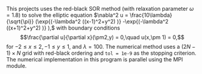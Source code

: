 This projects uses the red-black SOR method (with relaxation parameter $\omega =1.8$) to solve the elliptic equation 
$\nabla^2 u = \frac{10\lambda}{\sqrt{\pi}} (\exp{(-\lambda^2 ((x-1)^2+y^2) )} -\exp{(-\lambda^2 ((x+1)^2+y^2) )} ),$
with boundary conditions 
$$\frac{\partial u}{\partial x}(\pm2,y) = 0,\quad u(x,\pm 1) = 0,$$
for $-2 \leq x \leq 2, -1 \leq y \leq 1,$ and $\lambda = 100.$ The numerical method uses a $(2N-1)\times N$ grid with red-black ordering and `tol = 1e-9` as the stopping criterion. 
The numerical implementation in this program is parallel using the MPI module.
